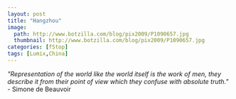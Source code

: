 ```yaml
---
layout: post
title: "Hangzhou"
image:
  path: http://www.botzilla.com/blog/pix2009/P1090657.jpg
  thumbnail: http://www.botzilla.com/blog/pix2009/P1090657.jpg
categories: [fStop]
tags: [Lumix,China]
---
```


<p class="well"><i>"Representation of the world like the world itself is the work of men, they describe it from their point of view which they confuse with absolute truth."</i> - Simone de Beauvoir</p>
